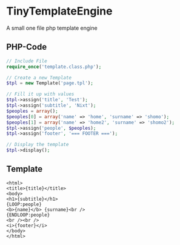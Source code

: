 TinyTemplateEngine
==================

A small one file php template engine


## PHP-Code
```php
// Include File
require_once('template.class.php');

// Create a new Template
$tpl = new Template('page.tpl');

// Fill it up with values
$tpl->assign('title', 'Test');
$tpl->assign('subtitle', 'Nixt');
$peoples = array();
$peoples[0] = array('name' => 'home', 'surname' => 'shomo');
$peoples[1] = array('name' => 'home2', 'surname' => 'shomo2');
$tpl->assign('people', $peoples);
$tpl->assign('footer', '=== FOOTER ===');

// Display the template
$tpl->display();

```

## Template
```tpl
<html>
<title>{title}</title>
<body>
<h1>{subtitle}</h1>
{LOOP:people}
<b>{name}</b> {surname}<br />
{ENDLOOP:people}
<br /><br />
<i>{footer}</i>
</body>
</html>
```
